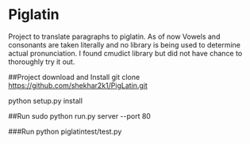# Piglatin
Project to translate paragraphs to piglatin.
As of now Vowels and consonants are taken literally and no library is being used
to determine actual pronunciation. I found cmudict library but did not have chance to
thoroughly try it out.

##Project download and Install
git clone https://github.com/shekhar2k1/PigLatin.git


python setup.py install


##Run
sudo python run.py server --port 80


###Run
python piglatintest/test.py

